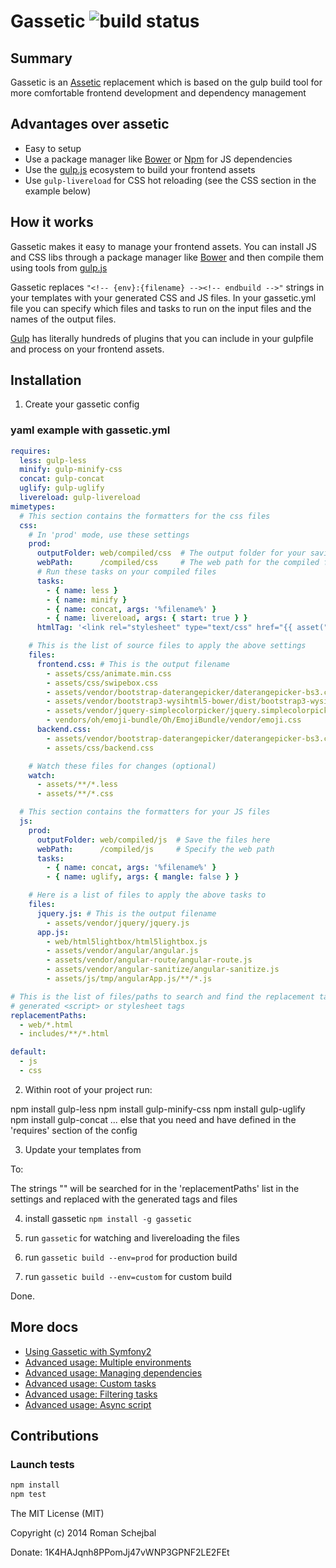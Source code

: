 # Gassetic ![build status](https://circleci.com/gh/romanschejbal/gassetic.png?style=shield)


## Summary
Gassetic is an [Assetic](https://github.com/kriswallsmith/assetic) replacement which is based on the gulp build tool for more comfortable frontend development and dependency management

## Advantages over assetic
- Easy to setup
- Use a package manager like [Bower](http://bower.io/) or [Npm](http://npmjs.com) for JS dependencies
- Use the [gulp.js](http://gulpjs.com/) ecosystem to build your frontend assets
- Use `gulp-livereload` for CSS hot reloading (see the CSS section in the example below)

## How it works

Gassetic makes it easy to manage your frontend assets. You can install JS and CSS libs through a package manager like [Bower](http://bower.io/) and then compile them using tools from [gulp.js](http://gulpjs.com)

Gassetic replaces ```"<!-- {env}:{filename} --><!-- endbuild -->"``` strings in your templates with your generated CSS and JS files. In your gassetic.yml file you can specify which files and tasks to run on the input files and the names of the output files.

[Gulp](http://gulpjs.com/plugins/) has literally hundreds of plugins that you can include in your gulpfile and process on your frontend assets.


## Installation

1) Create your gassetic config

### yaml example with gassetic.yml
```yml
requires:
  less: gulp-less
  minify: gulp-minify-css
  concat: gulp-concat
  uglify: gulp-uglify
  livereload: gulp-livereload
mimetypes:
  # This section contains the formatters for the css files
  css:
    # In 'prod' mode, use these settings
    prod:
      outputFolder: web/compiled/css  # The output folder for your saving your compiled files
      webPath:      /compiled/css     # The web path for the compiled files
      # Run these tasks on your compiled files
      tasks:
        - { name: less }
        - { name: minify }
        - { name: concat, args: '%filename%' }
        - { name: livereload, args: { start: true } }
      htmlTag: '<link rel="stylesheet" type="text/css" href="{{ asset("%path%") }}">' # custom html tag

    # This is the list of source files to apply the above settings
    files:
      frontend.css: # This is the output filename
        - assets/css/animate.min.css
        - assets/css/swipebox.css
        - assets/vendor/bootstrap-daterangepicker/daterangepicker-bs3.css
        - assets/vendor/bootstrap3-wysihtml5-bower/dist/bootstrap3-wysihtml5.css
        - assets/vendor/jquery-simplecolorpicker/jquery.simplecolorpicker.css
        - vendors/oh/emoji-bundle/Oh/EmojiBundle/vendor/emoji.css
      backend.css:
        - assets/vendor/bootstrap-daterangepicker/daterangepicker-bs3.css
        - assets/css/backend.css

    # Watch these files for changes (optional)
    watch:
      - assets/**/*.less
      - assets/**/*.css

  # This section contains the formatters for your JS files
  js:
    prod:
      outputFolder: web/compiled/js  # Save the files here
      webPath:      /compiled/js     # Specify the web path
      tasks:
        - { name: concat, args: '%filename%' }
        - { name: uglify, args: { mangle: false } }

    # Here is a list of files to apply the above tasks to
    files:
      jquery.js: # This is the output filename
        - assets/vendor/jquery/jquery.js
      app.js:
        - web/html5lightbox/html5lightbox.js
        - assets/vendor/angular/angular.js
        - assets/vendor/angular-route/angular-route.js
        - assets/vendor/angular-sanitize/angular-sanitize.js
        - assets/js/tmp/angularApp.js/**/*.js

# This is the list of files/paths to search and find the replacement tags to insert the
# generated <script> or stylesheet tags
replacementPaths:
  - web/*.html
  - includes/**/*.html

default:
  - js
  - css
```

2) Within root of your project run:

  npm install gulp-less
  npm install gulp-minify-css
  npm install gulp-uglify
  npm install gulp-concat
  ... else that you need and have defined in the 'requires' section of the config

3) Update your templates from

  <link rel="stylesheet" ...

To:

  <!-- prod:frontend.css --><!-- endbuild -->

The strings "<!-- {environment}:{filename} --><!-- endbuild -->" will be searched for in the 'replacementPaths' list in the settings and replaced with the generated tags and files

4) install gassetic ```npm install -g gassetic```

5) run ```gassetic``` for watching and livereloading the files

6) run ```gassetic build --env=prod``` for production build

7) run ```gassetic build --env=custom``` for custom build

Done.

## More docs

- [Using Gassetic with Symfony2](https://github.com/romanschejbal/gassetic/blob/master/Resources/doc/GasseticAndSymfony2.md)
- [Advanced usage: Multiple environments](https://github.com/romanschejbal/gassetic/blob/master/Resources/doc/MultipleEnvironments.md)
- [Advanced usage: Managing dependencies](https://github.com/romanschejbal/gassetic/blob/master/Resources/doc/ManagingDependencies.md)
- [Advanced usage: Custom tasks](https://github.com/romanschejbal/gassetic/blob/master/Resources/doc/CustomTasks.md)
- [Advanced usage: Filtering tasks](https://github.com/romanschejbal/gassetic/blob/master/Resources/doc/FilteringTasks.md)
- [Advanced usage: Async script](https://github.com/romanschejbal/gassetic/blob/master/Resources/doc/AsyncScript.md)

## Contributions
### Launch tests
```sh
npm install
npm test
```

The MIT License (MIT)

Copyright (c) 2014 Roman Schejbal

Donate: 1K4HAJqnh8PPomJj47vWNP3GPNF2LE2FEt
